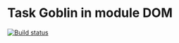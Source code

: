 # Task Goblin in module DOM

[![Build status](https://ci.appveyor.com/api/projects/status/bc7hx558ansy4ouj?svg=true)](https://ci.appveyor.com/project/Nikoivan/task-random-goblin)
